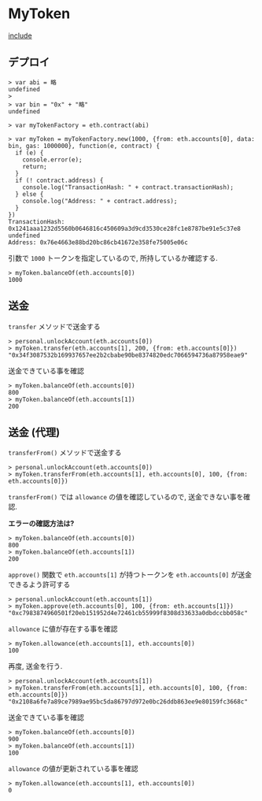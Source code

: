 # MyToken

[include](../../src/erc20/MyToken.sol)

## デプロイ

```
> var abi = 略
undefined
>
> var bin = "0x" + "略"
undefined
```

```
> var myTokenFactory = eth.contract(abi)

> var myToken = myTokenFactory.new(1000, {from: eth.accounts[0], data: bin, gas: 1000000}, function(e, contract) {
  if (e) {
    console.error(e);
    return;
  }
  if (! contract.address) {
    console.log("TransactionHash: " + contract.transactionHash);
  } else {
    console.log("Address: " + contract.address);
  }
})
TransactionHash: 0x1241aaa1232d5560b0646816c450609a3d9cd3530ce28fc1e8787be91e5c37e8
undefined
Address: 0x76e4663e88bd20bc86cb41672e358fe75005e06c
```

引数で `1000` トークンを指定しているので, 所持しているか確認する.

```
> myToken.balanceOf(eth.accounts[0])
1000
```

## 送金

`transfer` メソッドで送金する

```
> personal.unlockAccount(eth.accounts[0])
> myToken.transfer(eth.accounts[1], 200, {from: eth.accounts[0]})
"0x34f3087532b169937657ee2b2cbabe90be8374820edc7066594736a87958eae9"
```

送金できている事を確認

```
> myToken.balanceOf(eth.accounts[0])
800
> myToken.balanceOf(eth.accounts[1])
200
```

## 送金 (代理)

`transferFrom()` メソッドで送金する

```
> personal.unlockAccount(eth.accounts[0])
> myToken.transferFrom(eth.accounts[1], eth.accounts[0], 100, {from: eth.accounts[0]})
```

`transferFrom()` では `allowance` の値を確認しているので, 送金できない事を確認.

**エラーの確認方法は?**

```
> myToken.balanceOf(eth.accounts[0])
800
> myToken.balanceOf(eth.accounts[1])
200
```

`approve()` 関数で `eth.accounts[1]` が持つトークンを `eth.accounts[0]` が送金できるよう許可する

```
> personal.unlockAccount(eth.accounts[1])
> myToken.approve(eth.accounts[0], 100, {from: eth.accounts[1]})
"0xc7983874960501f20eb151952d4e72461cb55999f8308d33633a0dbdccbb058c"
```

`allowance` に値が存在する事を確認

```
> myToken.allowance(eth.accounts[1], eth.accounts[0])
100
```

再度, 送金を行う.

```
> personal.unlockAccount(eth.accounts[1])
> myToken.transferFrom(eth.accounts[1], eth.accounts[0], 100, {from: eth.accounts[0]})
"0x2108a6fe7a89ce7989ae95bc5da86797d972e0bc26ddb863ee9e80159fc3668c"
```

送金できている事を確認

```
> myToken.balanceOf(eth.accounts[0])
900
> myToken.balanceOf(eth.accounts[1])
100
```

`allowance` の値が更新されている事を確認

```
> myToken.allowance(eth.accounts[1], eth.accounts[0])
0
```
